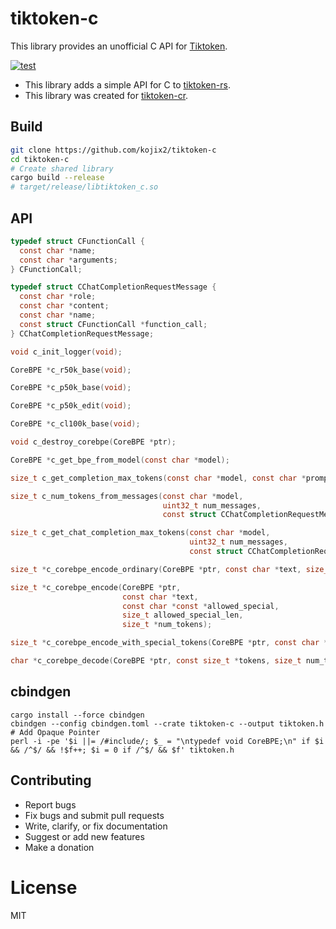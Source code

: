 # tiktoken-c

This library provides an unofficial C API for [Tiktoken](https://github.com/openai/tiktoken).

[![test](https://github.com/kojix2/tiktoken-c/actions/workflows/test.yml/badge.svg)](https://github.com/kojix2/tiktoken-c/actions/workflows/test.yml)

- This library adds a simple API for C to [tiktoken-rs](https://github.com/zurawiki/tiktoken-rs).
- This library was created for [tiktoken-cr](https://github.com/kojix2/tiktoken-cr).

## Build

```sh
git clone https://github.com/kojix2/tiktoken-c
cd tiktoken-c
# Create shared library
cargo build --release
# target/release/libtiktoken_c.so
```

## API
    
```c
typedef struct CFunctionCall {
  const char *name;
  const char *arguments;
} CFunctionCall;

typedef struct CChatCompletionRequestMessage {
  const char *role;
  const char *content;
  const char *name;
  const struct CFunctionCall *function_call;
} CChatCompletionRequestMessage;

void c_init_logger(void);

CoreBPE *c_r50k_base(void);

CoreBPE *c_p50k_base(void);

CoreBPE *c_p50k_edit(void);

CoreBPE *c_cl100k_base(void);

void c_destroy_corebpe(CoreBPE *ptr);

CoreBPE *c_get_bpe_from_model(const char *model);

size_t c_get_completion_max_tokens(const char *model, const char *prompt);

size_t c_num_tokens_from_messages(const char *model,
                                  uint32_t num_messages,
                                  const struct CChatCompletionRequestMessage *messages);

size_t c_get_chat_completion_max_tokens(const char *model,
                                        uint32_t num_messages,
                                        const struct CChatCompletionRequestMessage *messages);

size_t *c_corebpe_encode_ordinary(CoreBPE *ptr, const char *text, size_t *num_tokens);

size_t *c_corebpe_encode(CoreBPE *ptr,
                         const char *text,
                         const char *const *allowed_special,
                         size_t allowed_special_len,
                         size_t *num_tokens);

size_t *c_corebpe_encode_with_special_tokens(CoreBPE *ptr, const char *text, size_t *num_tokens);

char *c_corebpe_decode(CoreBPE *ptr, const size_t *tokens, size_t num_tokens);
```

## cbindgen

```
cargo install --force cbindgen
cbindgen --config cbindgen.toml --crate tiktoken-c --output tiktoken.h
# Add Opaque Pointer
perl -i -pe '$i ||= /#include/; $_ = "\ntypedef void CoreBPE;\n" if $i && /^$/ && !$f++; $i = 0 if /^$/ && $f' tiktoken.h
```

## Contributing

- Report bugs
- Fix bugs and submit pull requests
- Write, clarify, or fix documentation
- Suggest or add new features
- Make a donation

# License

MIT

